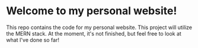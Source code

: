 # Welcome to my personal website!

This repo contains the code for my personal website. This project will utilize the MERN stack. At the moment, it's not finished, but feel free to look at what I've done so far!
